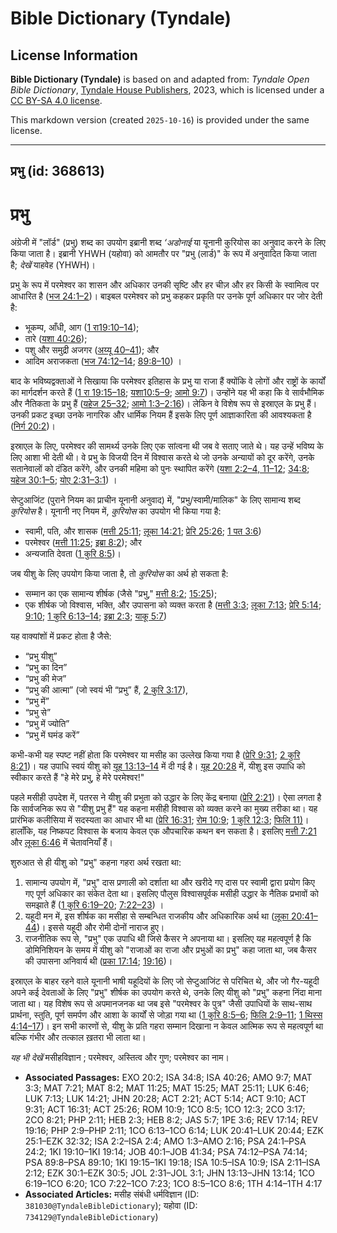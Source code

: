 # Bible Dictionary (Tyndale)

## License Information

**Bible Dictionary (Tyndale)** is based on and adapted from: _Tyndale Open Bible Dictionary_, [Tyndale House Publishers](https://tyndaleopenresources.com/), 2023, which is licensed under a [CC BY-SA 4.0 license](https://creativecommons.org/licenses/by-sa/4.0/legalcode.en).

This markdown version (created `2025-10-16`) is provided under the same license.



--------------------------------

## प्रभु (id: 368613)

प्रभु
=====

अंग्रेजी में "लॉर्ड" (प्रभु) शब्द का उपयोग इब्रानी शब्द *‘अडोनाई* या यूनानी कुरियोस का अनुवाद करने के लिए किया जाता है। इब्रानी YHWH (यहोवा) को आमतौर पर "प्रभु (लार्ड)" के रूप में अनुवादित किया जाता है; *देखें* याहवेह (YHWH)।

प्रभु के रूप में परमेश्वर का शासन और अधिकार उनकी सृष्टि और हर चीज़ और हर किसी के स्वामित्व पर आधारित है ([भज 24:1–2](https://ref.ly/Ps24:1-Ps24:2))। बाइबल परमेश्वर को प्रभु कहकर प्रकृति पर उनके पूर्ण अधिकार पर जोर देती है:

* भूकम्प, आँधी, आग ([1 रा19:10–14](https://ref.ly/1Kgs19:10-1Kgs19:14));
* तारे ([यशा 40:26](https://ref.ly/Isa40:26));
* पशु और समुद्री अजगर ([अय्यू 40–41](https://ref.ly/Job40:1-Job41:34)); और
* आदिम अराजकता ([भज 74:12–14](https://ref.ly/Ps74:12-Ps74:14); [89:8–10](https://ref.ly/Ps89:8-Ps89:10)) ।

बाद के भविष्यद्वक्ताओं ने सिखाया कि परमेश्वर इतिहास के प्रभु या राजा हैं क्योंकि वे लोगों और राष्ट्रों के कार्यों का मार्गदर्शन करते हैं ([1 रा 19:15–18](https://ref.ly/1Kgs19:15-1Kgs19:18); [यशा10:5–9](https://ref.ly/Isa10:5-Isa10:9); [आमो 9:7](https://ref.ly/Amos9:7))। उन्होंने यह भी कहा कि वे सार्वभौमिक और नैतिकता के प्रभु हैं ([यहेज 25–32](https://ref.ly/Ezek25:1-Ezek32:32); [आमो 1:3–2:16](https://ref.ly/Amos1:3-Amos2:16))। लेकिन वे विशेष रूप से इस्राएल के प्रभु हैं। उनकी प्रकट इच्छा उनके नागरिक और धार्मिक नियम हैं इसके लिए पूर्ण आज्ञाकारिता की आवश्यकता है ([निर्ग 20:2](https://ref.ly/Exod20:2))।

इस्राएल के लिए, परमेश्वर की सामर्थ्य उनके लिए एक सांत्वना थी जब वे सताए जाते थे। यह उन्हें भविष्य के लिए आशा भी देती थी। वे प्रभु के विजयी दिन में विश्वास करते थे जो उनके अन्यायों को दूर करेंगे, उनके सतानेवालों को दंडित करेंगे, और उनकी महिमा को पुनः स्थापित करेंगे ([यशा 2:2–4, 11–12](https://ref.ly/Isa2:2-Isa2:4,Isa2:11-Isa2:12); [34:8](https://ref.ly/Isa34:8); [यहेज 30:1–5](https://ref.ly/Ezek30:1-Ezek30:5); [योए 2:31–3:1](https://ref.ly/Joel2:31-Joel3:1)) ।

सेप्टुआजिंट (पुराने नियम का प्राचीन यूनानी अनुवाद) में, "प्रभु/स्वामी/मालिक" के लिए सामान्य शब्द *कुरियोस* है। यूनानी नए नियम में, *कुरियोस* का उपयोग भी किया गया है:

* स्वामी, पति, और शासक ([मत्ती 25:11](https://ref.ly/Matt25:11); [लूका 14:21](https://ref.ly/Luke14:21); [प्रेरि 25:26](https://ref.ly/Acts25:26); [1 पत 3:6](https://ref.ly/1Pet3:6))
* परमेश्वर ([मत्ती 11:25](https://ref.ly/Matt11:25); [इब्रा 8:2](https://ref.ly/Heb8:2)); और
* अन्यजाति देवता ([1 कुरि 8:5](https://ref.ly/1Cor8:5))।

जब यीशु के लिए उपयोग किया जाता है, तो *कुरियोस* का अर्थ हो सकता है:

* सम्मान का एक सामान्य शीर्षक (जैसे "प्रभु," [मत्ती 8:2](https://ref.ly/Matt8:2); [15:25](https://ref.ly/Matt15:25));
* एक शीर्षक जो विश्वास, भक्ति, और उपासना को व्यक्त करता है ([मत्ती 3:3](https://ref.ly/Matt3:3); [लूका 7:13](https://ref.ly/Luke7:13); [प्रेरि 5:14](https://ref.ly/Acts5:14); [9:10](https://ref.ly/Acts9:10); [1 कुरि 6:13–14](https://ref.ly/1Cor6:13-1Cor6:14); [इब्रा 2:3](https://ref.ly/Heb2:3); [याकू 5:7](https://ref.ly/Jas5:7))

यह वाक्यांशों में प्रकट होता है जैसे:

* “प्रभु यीशु”
* “प्रभु का दिन”
* “प्रभु की मेज”
* “प्रभु की आत्मा” (जो स्वयं भी “प्रभु” हैं, [2 कुरि 3:17](https://ref.ly/2Cor3:17)),
* “प्रभु में”
* “प्रभु से”
* “प्रभु में ज्योति”
* “प्रभु में घमंड करें”

कभी\-कभी यह स्पष्ट नहीं होता कि परमेश्वर या मसीह का उल्लेख किया गया है ([प्रेरि 9:31](https://ref.ly/Acts9:31); [2 कुरि 8:21](https://ref.ly/2Cor8:21))। यह उपाधि स्वयं यीशु को [यूह 13:13–14](https://ref.ly/John13:13-John13:14) में दी गई है। [यूह 20:28](https://ref.ly/John20:28) में, यीशु इस उपाधि को स्वीकार करते हैं "हे मेरे प्रभु, हे मेरे परमेश्वर!"

पहले मसीही उपदेश में, पतरस ने यीशु की प्रभुता को उद्धार के लिए केंद्र बनाया ([प्रेरि 2:21](https://ref.ly/Acts2:21))। ऐसा लगता है कि सार्वजनिक रूप से "यीशु प्रभु हैं" यह कहना मसीही विश्वास को व्यक्त करने का मुख्य तरीका था। यह प्रारंभिक कलीसिया में सदस्यता का आधार भी था ([प्रेरि 16:31](https://ref.ly/Acts16:31); [रोम 10:9](https://ref.ly/Rom10:9); [1 कुरि 12:3](https://ref.ly/1Cor12:3); [फिलि 11\)](https://ref.ly/Phil2:11)। हालाँकि, यह निष्कपट विश्वास के बजाय केवल एक औपचारिक कथन बन सकता है। इसलिए [मत्ती 7:21](https://ref.ly/Matt7:21) और [लूका 6:46](https://ref.ly/Luke6:46) में चेतावनियाँ हैं।

शुरुआत से ही यीशु को "प्रभु" कहना गहरा अर्थ रखता था:

1. सामान्य उपयोग में, "प्रभु" दास प्रणाली को दर्शाता था और खरीदे गए दास पर स्वामी द्वारा प्रयोग किए गए पूर्ण अधिकार का संकेत देता था। इसलिए पौलुस विश्वासपूर्वक मसीही उद्धार के नैतिक प्रभावों को समझाते हैं ([1 कुरि 6:19–20](https://ref.ly/1Cor6:19-1Cor6:20); [7:22–23](https://ref.ly/1Cor7:22-1Cor7:23)) ।
2. यहूदी मन में, इस शीर्षक का मसीहा से सम्बन्धित राजकीय और अधिकारिक अर्थ था ([लूका 20:41–44](https://ref.ly/Luke20:41-Luke20:44))। इससे यहूदी और रोमी दोनों नाराज हुए।
3. राजनीतिक रूप से, "प्रभु" एक उपाधि थी जिसे कैसर ने अपनाया था। इसलिए यह महत्वपूर्ण है कि डोमिनिशियन के समय में यीशु को "राजाओं का राजा और प्रभुओं का प्रभु" कहा जाता था, जब कैसर की उपासना अनिवार्य थी ([प्रका 17:14](https://ref.ly/Rev17:14); [19:16](https://ref.ly/Rev19:16))।

इस्राएल के बाहर रहने वाले यूनानी भाषी यहूदियों के लिए जो सेप्टुआजिंट से परिचित थे, और जो गैर\-यहूदी अपने कई देवताओं के लिए "प्रभु" शीर्षक का उपयोग करते थे, उनके लिए यीशु को "प्रभु" कहना निंदा माना जाता था। यह विशेष रूप से अपमानजनक था जब इसे "परमेश्वर के पुत्र" जैसी उपाधियों के साथ\-साथ प्रार्थना, स्तुति, पूर्ण समर्पण और आशा के कार्यों से जोड़ा गया था ([1 कुरि 8:5–6](https://ref.ly/1Cor8:5-1Cor8:6); [फिलि 2:9–11](https://ref.ly/Phil2:9-Phil2:11); [1 थिस्स 4:14–17](https://ref.ly/1Thess4:14-1Thess4:17))। इन सभी कारणों से, यीशु के प्रति गहरा सम्मान दिखाना न केवल आत्मिक रूप से महत्वपूर्ण था बल्कि गंभीर और तत्काल ख़तरा भी लाता था।

*यह भी देखें* मसीहविज्ञान ; परमेश्वर, अस्तित्व और गुण; परमेश्वर का नाम।

* **Associated Passages:** EXO 20:2; ISA 34:8; ISA 40:26; AMO 9:7; MAT 3:3; MAT 7:21; MAT 8:2; MAT 11:25; MAT 15:25; MAT 25:11; LUK 6:46; LUK 7:13; LUK 14:21; JHN 20:28; ACT 2:21; ACT 5:14; ACT 9:10; ACT 9:31; ACT 16:31; ACT 25:26; ROM 10:9; 1CO 8:5; 1CO 12:3; 2CO 3:17; 2CO 8:21; PHP 2:11; HEB 2:3; HEB 8:2; JAS 5:7; 1PE 3:6; REV 17:14; REV 19:16; PHP 2:9–PHP 2:11; 1CO 6:13–1CO 6:14; LUK 20:41–LUK 20:44; EZK 25:1–EZK 32:32; ISA 2:2–ISA 2:4; AMO 1:3–AMO 2:16; PSA 24:1–PSA 24:2; 1KI 19:10–1KI 19:14; JOB 40:1–JOB 41:34; PSA 74:12–PSA 74:14; PSA 89:8–PSA 89:10; 1KI 19:15–1KI 19:18; ISA 10:5–ISA 10:9; ISA 2:11–ISA 2:12; EZK 30:1–EZK 30:5; JOL 2:31–JOL 3:1; JHN 13:13–JHN 13:14; 1CO 6:19–1CO 6:20; 1CO 7:22–1CO 7:23; 1CO 8:5–1CO 8:6; 1TH 4:14–1TH 4:17
* **Associated Articles:** मसीह संबंधी धर्मविज्ञान (ID: `381030@TyndaleBibleDictionary`); यहोवा (ID: `734129@TyndaleBibleDictionary`)

